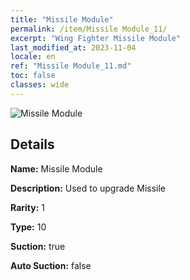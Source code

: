 ```yaml
---
title: "Missile Module"
permalink: /item/Missile Module_11/
excerpt: "Wing Fighter Missile Module"
last_modified_at: 2023-11-04
locale: en
ref: "Missile Module_11.md"
toc: false
classes: wide
---
```



 ![Missile Module](/images/item/Missile_Module_p.png)



## Details

 **Name:** Missile Module 

 **Description:** Used to upgrade Missile

 **Rarity:** 1 

 **Type:** 10 

 **Suction:** true 

 **Auto Suction:** false 



